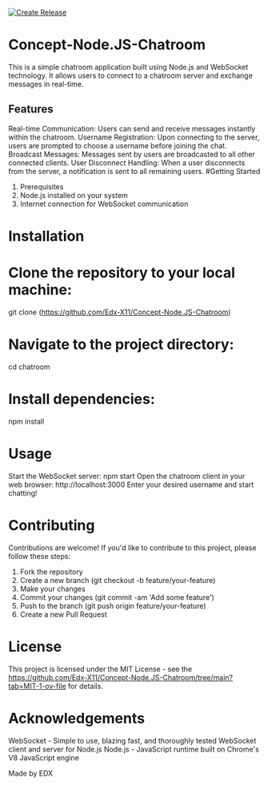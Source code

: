 [![Create Release](https://github.com/Edx-X11/Concept-Node.JS-Chatroom/actions/workflows/release.yml/badge.svg)](https://github.com/Edx-X11/Concept-Node.JS-Chatroom/actions/workflows/release.yml)
# Concept-Node.JS-Chatroom
This is a simple chatroom application built using Node.js and WebSocket technology. It allows users to connect to a chatroom server and exchange messages in real-time.

## Features
Real-time Communication: Users can send and receive messages instantly within the chatroom.
Username Registration: Upon connecting to the server, users are prompted to choose a username before joining the chat.
Broadcast Messages: Messages sent by users are broadcasted to all other connected clients.
User Disconnect Handling: When a user disconnects from the server, a notification is sent to all remaining users.
#Getting Started
1. Prerequisites
2. Node.js installed on your system
3. Internet connection for WebSocket communication
# Installation
# Clone the repository to your local machine:
git clone (https://github.com/Edx-X11/Concept-Node.JS-Chatroom)
# Navigate to the project directory:
cd chatroom
# Install dependencies:
npm install
# Usage
Start the WebSocket server:
npm start
Open the chatroom client in your web browser:
http://localhost:3000
Enter your desired username and start chatting!

# Contributing
Contributions are welcome! If you'd like to contribute to this project, please follow these steps:

1. Fork the repository
2. Create a new branch (git checkout -b feature/your-feature)
3. Make your changes
4. Commit your changes (git commit -am 'Add some feature')
5. Push to the branch (git push origin feature/your-feature)
5. Create a new Pull Request
# License
This project is licensed under the MIT License - see the https://github.com/Edx-X11/Concept-Node.JS-Chatroom/tree/main?tab=MIT-1-ov-file  for details.

# Acknowledgements
WebSocket - Simple to use, blazing fast, and thoroughly tested WebSocket client and server for Node.js
Node.js - JavaScript runtime built on Chrome's V8 JavaScript engine

Made by EDX
